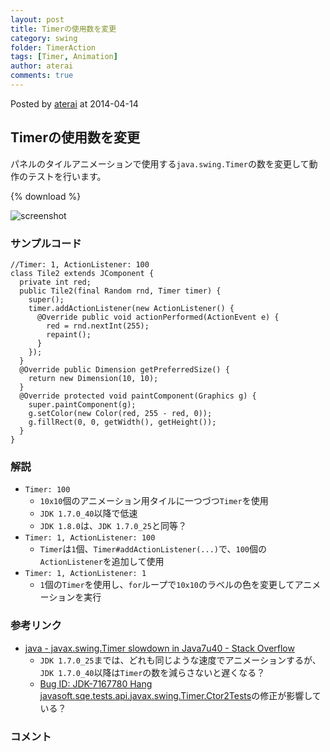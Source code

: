 ```yaml
---
layout: post
title: Timerの使用数を変更
category: swing
folder: TimerAction
tags: [Timer, Animation]
author: aterai
comments: true
---
```


Posted by [aterai](http://terai.xrea.jp/aterai.html) at 2014-04-14

## Timerの使用数を変更
パネルのタイルアニメーションで使用する`java.swing.Timer`の数を変更して動作のテストを行います。

{% download %}

![screenshot](https://lh6.googleusercontent.com/-Kc02XwN3fHA/U0qu1BcXNEI/AAAAAAAACDg/UDwGuPoJmjk/s800/TimerAction.png)

### サンプルコード
<pre class="prettyprint"><code>//Timer: 1, ActionListener: 100
class Tile2 extends JComponent {
  private int red;
  public Tile2(final Random rnd, Timer timer) {
    super();
    timer.addActionListener(new ActionListener() {
      @Override public void actionPerformed(ActionEvent e) {
        red = rnd.nextInt(255);
        repaint();
      }
    });
  }
  @Override public Dimension getPreferredSize() {
    return new Dimension(10, 10);
  }
  @Override protected void paintComponent(Graphics g) {
    super.paintComponent(g);
    g.setColor(new Color(red, 255 - red, 0));
    g.fillRect(0, 0, getWidth(), getHeight());
  }
}
</code></pre>

### 解説
- `Timer: 100`
    - `10x10`個のアニメーション用タイルに一つづつ`Timer`を使用
    - `JDK 1.7.0_40`以降で低速
    - `JDK 1.8.0`は、`JDK 1.7.0_25`と同等？
- `Timer: 1, ActionListener: 100`
    - `Timer`は`1`個、`Timer#addActionListener(...)`で、`100`個の`ActionListener`を追加して使用
- `Timer: 1, ActionListener: 1`
    - `1`個の`Timer`を使用し、`for`ループで`10x10`のラベルの色を変更してアニメーションを実行

<!-- dummy comment line for breaking list -->

### 参考リンク
- [java - javax.swing.Timer slowdown in Java7u40 - Stack Overflow](http://stackoverflow.com/questions/18933986/javax-swing-timer-slowdown-in-java7u40)
    - `JDK 1.7.0_25`までは、どれも同じような速度でアニメーションするが、`JDK 1.7.0_40`以降は`Timer`の数を減らさないと遅くなる？
    - [Bug ID: JDK-7167780 Hang javasoft.sqe.tests.api.javax.swing.Timer.Ctor2Tests](http://bugs.sun.com/bugdatabase/view_bug.do?bug_id=7167780)の修正が影響している？

<!-- dummy comment line for breaking list -->

### コメント
